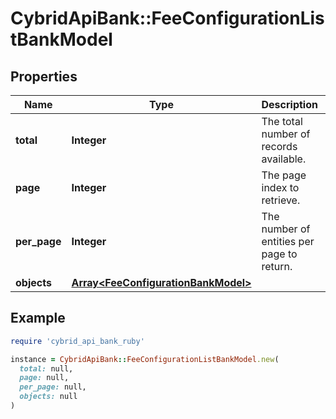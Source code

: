 # CybridApiBank::FeeConfigurationListBankModel

## Properties

| Name | Type | Description | Notes |
| ---- | ---- | ----------- | ----- |
| **total** | **Integer** | The total number of records available. | [optional] |
| **page** | **Integer** | The page index to retrieve. | [optional] |
| **per_page** | **Integer** | The number of entities per page to return. | [optional] |
| **objects** | [**Array&lt;FeeConfigurationBankModel&gt;**](FeeConfigurationBankModel.md) |  | [optional] |

## Example

```ruby
require 'cybrid_api_bank_ruby'

instance = CybridApiBank::FeeConfigurationListBankModel.new(
  total: null,
  page: null,
  per_page: null,
  objects: null
)
```

